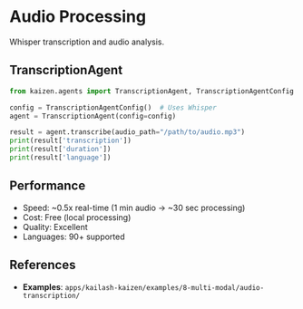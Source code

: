 # Audio Processing

Whisper transcription and audio analysis.

## TranscriptionAgent

```python
from kaizen.agents import TranscriptionAgent, TranscriptionAgentConfig

config = TranscriptionAgentConfig()  # Uses Whisper
agent = TranscriptionAgent(config=config)

result = agent.transcribe(audio_path="/path/to/audio.mp3")
print(result['transcription'])
print(result['duration'])
print(result['language'])
```

## Performance
- Speed: ~0.5x real-time (1 min audio → ~30 sec processing)
- Cost: Free (local processing)
- Quality: Excellent
- Languages: 90+ supported

## References
- **Examples**: `apps/kailash-kaizen/examples/8-multi-modal/audio-transcription/`
